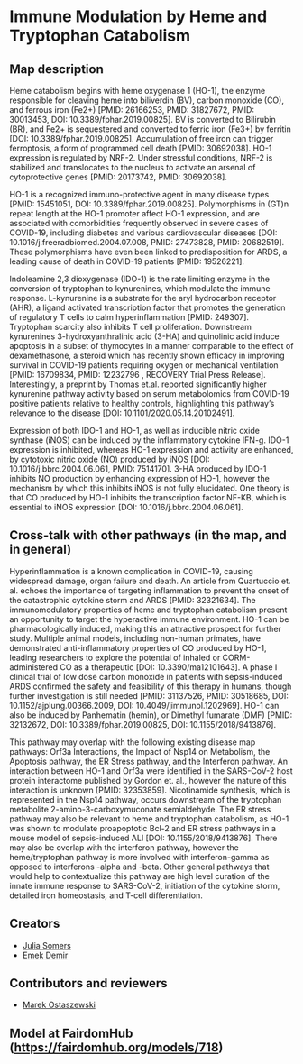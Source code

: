 # Immune Modulation by Heme and Tryptophan Catabolism

## Map description

Heme catabolism begins with heme oxygenase 1 (HO-1), the enzyme responsible for cleaving heme into biliverdin (BV), carbon monoxide (CO), and ferrous iron (Fe2+) [PMID: 26166253, PMID: 31827672, PMID: 30013453, DOI: 10.3389/fphar.2019.00825]. BV is converted to Bilirubin (BR), and Fe2+ is sequestered and converted to ferric iron (Fe3+) by ferritin [DOI: 10.3389/fphar.2019.00825].  Accumulation of free iron can trigger ferroptosis, a form of programmed cell death [PMID: 30692038]. HO-1 expression is regulated by NRF-2. Under stressful conditions, NRF-2 is stabilized and translocates to the nucleus to activate an arsenal of cytoprotective genes [PMID: 20173742, PMID: 30692038].

HO-1 is a recognized immuno-protective agent in many disease types [PMID: 15451051, DOI: 10.3389/fphar.2019.00825]. Polymorphisms in (GT)n repeat length at the HO-1 promoter affect HO-1 expression, and are associated with comorbidities frequently observed in severe cases of COVID-19, including diabetes and various cardiovascular diseases [DOI: 10.1016/j.freeradbiomed.2004.07.008, PMID: 27473828, PMID: 20682519]. These polymorphisms have even been linked to predisposition for ARDS, a leading cause of death in COVID-19 patients [PMID: 19526221].

Indoleamine 2,3 dioxygenase (IDO-1) is the rate limiting enzyme in the conversion of tryptophan to kynurenines, which modulate the immune response. L-kynurenine is a substrate for the aryl hydrocarbon receptor (AHR), a ligand activated transcription factor that promotes the generation of regulatory T cells to calm hyperinflammation [PMID: 249307]. Tryptophan scarcity also inhibits T cell proliferation. Downstream kynurenines 3-hydroxyanthralinic acid (3-HA) and quinolinic acid induce apoptosis in a subset of thymocytes in a manner comparable to the effect of dexamethasone, a steroid which has recently shown efficacy in improving survival in COVID-19 patients requiring oxygen or mechanical ventilation [PMID: 16709834, PMID: 12232796 , RECOVERY Trial Press Release]. Interestingly, a preprint by Thomas et.al. reported significantly higher kynurenine pathway activity based on serum metabolomics from COVID-19 positive patients relative to healthy controls, highlighting this pathway’s relevance to the disease [DOI: 10.1101/2020.05.14.20102491].

Expression of both IDO-1 and HO-1, as well as inducible nitric oxide synthase (iNOS) can be induced by the inflammatory cytokine IFN-g. IDO-1 expression is inhibited, whereas HO-1 expression and activity are enhanced, by cytotoxic nitric oxide (NO) produced by iNOS [DOI: 10.1016/j.bbrc.2004.06.061, PMID: 7514170]. 3-HA produced by IDO-1 inhibits NO production by enhancing expression of HO-1, however the mechanism by which this inhibits iNOS is not fully elucidated. One theory is that CO produced by HO-1 inhibits the transcription factor NF-KB, which is essential to iNOS expression [DOI: 10.1016/j.bbrc.2004.06.061].  


## Cross-talk with other pathways (in the map, and in general)

Hyperinflammation is a known complication in COVID-19, causing widespread damage, organ failure and death. An article from Quartuccio et. al. echoes the importance of targeting inflammation to prevent the onset of the catastrophic cytokine storm and ARDS [PMID: 32321634]. The immunomodulatory properties of heme and tryptophan catabolism present an opportunity to target the hyperactive immune environment. HO-1 can be pharmacologically induced, making this an attractive prospect for further study. Multiple animal models, including non-human primates, have demonstrated anti-inflammatory properties of CO produced by HO-1, leading researchers to explore the potential of inhaled or CORM-administered CO as a therapeutic [DOI: 10.3390/ma12101643]. A phase I clinical trial of low dose carbon monoxide in patients with sepsis-induced ARDS confirmed the safety and feasibility of this therapy in humans, though further investigation is still needed [PMID: 31137526, PMID: 30518685, DOI: 10.1152/ajplung.00366.2009, DOI: 10.4049/jimmunol.1202969]. HO-1 can also be induced by Panhematin (hemin), or Dimethyl fumarate (DMF) [PMID: 32132672, DOI: 10.3389/fphar.2019.00825, DOI: 10.1155/2018/9413876].

This pathway may overlap with the following existing disease map pathways: Orf3a Interactions, the Impact of Nsp14 on Metabolism, the Apoptosis pathway, the ER Stress pathway, and the Interferon pathway. An interaction between HO-1 and Orf3a were identified in the SARS-CoV-2 host protein interactome published by Gordon et. al., however the nature of this interaction is unknown [PMID: 32353859]. Nicotinamide synthesis, which is represented in the Nsp14 pathway, occurs downstream of the tryptophan metabolite 2-amino-3-carboxymuconate semialdehyde. The ER stress pathway may also be relevant to heme and tryptophan catabolism, as HO-1 was shown to modulate proapoptotic Bcl-2 and ER stress pathways in a mouse model of sepsis-induced ALI [DOI: 10.1155/2018/9413876]. There may also be overlap with the interferon pathway, however the heme/tryptophan pathway is more involved with interferon-gamma as opposed to interferons -alpha and -beta. Other general pathways that would help to contextualize this pathway are high level curation of the innate immune response to SARS-CoV-2, initiation of the cytokine storm, detailed iron homeostasis, and T-cell differentiation.

## Creators
- [Julia Somers](https://fairdomhub.org/people/1611)
- [Emek Demir](https://fairdomhub.org/people/1589)

## Contributors and reviewers
- [Marek Ostaszewski](https://fairdomhub.org/people/665)

## Model at FairdomHub (https://fairdomhub.org/models/718)
